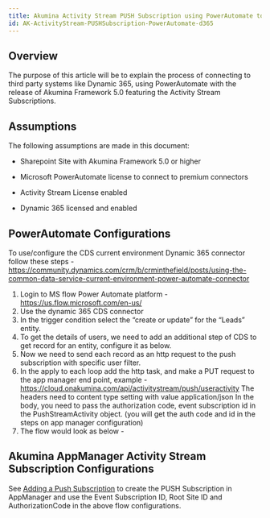 ```yaml
---
title: Akumina Activity Stream PUSH Subscription using PowerAutomate to connect to Dynamic 365
id: AK-ActivityStream-PUSHSubscription-PowerAutomate-d365
---
```



## Overview

The purpose of this article will be to explain the process of connecting to third party systems like Dynamic 365, using PowerAutomate with the release of Akumina Framework 5.0 featuring the Activity Stream Subscriptions.

## Assumptions

The following assumptions are made in this document:

* Sharepoint Site with Akumina Framework 5.0 or higher

* Microsoft PowerAutomate license to connect to premium connectors

* Activity Stream License enabled

* Dynamic 365 licensed and enabled

## PowerAutomate Configurations

To use/configure the CDS current environment Dynamic 365 connector follow these steps - https://community.dynamics.com/crm/b/crminthefield/posts/using-the-common-data-service-current-environment-power-automate-connector

1.	Login to MS flow Power Automate platform - https://us.flow.microsoft.com/en-us/
2.	Use the dynamic 365 CDS connector
3.	In the trigger condition select the “create or update” for the “Leads” entity.
4.	To get the details of users, we need to add an additional step of CDS to get record for an entity, configure it as below.
5.	Now we need to send each record as an http request to the push subscription with specific user filter.
6.	In the apply to each loop add the http task, and make a PUT request to the app manager end point, example - https://cloud.onakumina.com/api/activitystream/push/useractivity 
The headers need to content type setting with value application/json
In the body, you need to pass the authorization code, event subscription id in the PushStreamActivity object. (you will get the auth code and id in the steps on app manager configuration)
7.	The flow would look as below - 



## Akumina AppManager Activity Stream Subscription Configurations

See [Adding a Push Subscription](https://community.akumina.com/knowledge-base/working-with-activity-stream-manager-management-app-release-5-0-and-above/) to create the PUSH Subscription in AppManager and use the Event Subscription ID, Root Site ID and AuthorizationCode in the above flow configurations.
